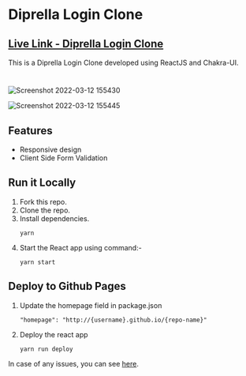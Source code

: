 # Diprella Login Clone
## [Live Link - Diprella Login Clone](https://rahul5430.github.io/diprella-login-clone/)

This is a Diprella Login Clone developed using ReactJS and Chakra-UI.

#
![Screenshot 2022-03-12 155430](https://user-images.githubusercontent.com/67220225/158014308-796713b2-a196-496b-834c-6368e08cd414.png)

![Screenshot 2022-03-12 155445](https://user-images.githubusercontent.com/67220225/158014314-57594d5a-4302-4e40-925e-ff25b343c109.png)


## Features
- Responsive design
- Client Side Form Validation

## Run it Locally
1) Fork this repo.
2) Clone the repo.
3) Install dependencies. 
    ```
    yarn
    ```
4) Start the React app using command:-
    ```
    yarn start
    ```

## Deploy to Github Pages
1) Update the homepage field in package.json
    ```
    "homepage": "http://{username}.github.io/{repo-name}"
    ```
2) Deploy the react app
    ```
    yarn run deploy
    ```
In case of any issues, you can see [here](https://dev.to/yuribenjamin/how-to-deploy-react-app-in-github-pages-2a1f).